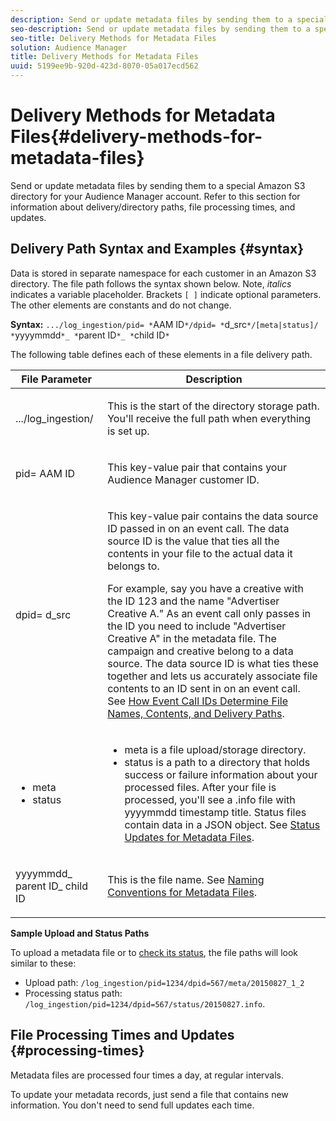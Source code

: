 ```yaml
---
description: Send or update metadata files by sending them to a special Amazon S3 directory for your Audience Manager account. Refer to this section for information about delivery/directory paths, file processing times, and updates.
seo-description: Send or update metadata files by sending them to a special Amazon S3 directory for your Audience Manager account. Refer to this section for information about delivery/directory paths, file processing times, and updates.
seo-title: Delivery Methods for Metadata Files
solution: Audience Manager
title: Delivery Methods for Metadata Files
uuid: 5199ee9b-920d-423d-8070-05a017ecd562
---
```


# Delivery Methods for Metadata Files{#delivery-methods-for-metadata-files}

Send or update metadata files by sending them to a special Amazon S3 directory for your Audience Manager account. Refer to this section for information about delivery/directory paths, file processing times, and updates.

## Delivery Path Syntax and Examples {#syntax}

Data is stored in separate namespace for each customer in an Amazon S3 directory. The file path follows the syntax shown below. Note, *italics* indicates a variable placeholder. Brackets `[ ]` indicate optional parameters. The other elements are constants and do not change.

**Syntax:** `.../log_ingestion/pid= *`AAM ID`*/dpid= *`d_src`*/[meta|status]/ *`yyyymmdd`*_ *`parent ID`*_ *`child ID`*`

The following table defines each of these elements in a file delivery path.

<table id="table_E3DB873D4CB3479AA7173838EB9898CE"> 
 <thead> 
  <tr> 
   <th colname="col1" class="entry"> File Parameter </th> 
   <th colname="col2" class="entry"> Description </th> 
  </tr> 
 </thead>
 <tbody> 
  <tr> 
   <td colname="col1"> <p> <span class="codeph"> .../log_ingestion/</span> </p> </td> 
   <td colname="col2"> <p>This is the start of the directory storage path. You'll receive the full path when everything is set up. </p> </td> 
  </tr> 
  <tr> 
   <td colname="col1"> <p> <span class="codeph">pid=<span class="varname"> AAM ID</span></span> </p> </td> 
   <td colname="col2"> <p>This key-value pair that contains your <span class="keyword"> Audience Manager</span> customer ID. </p> </td> 
  </tr> 
  <tr> 
   <td colname="col1"> <p> <span class="codeph">dpid=<span class="varname"> d_src</span></span> </p> </td> 
   <td colname="col2"> <p>This key-value pair contains the data source ID passed in on an event call. The data source ID is the value that ties all the contents in your file to the actual data it belongs to. </p> <p>For example, say you have a creative with the ID 123 and the name "Advertiser Creative A." As an event call only passes in the ID you need to include "Advertiser Creative A" in the metadata file. The campaign and creative belong to a data source. The data source ID is what ties these together and lets us accurately associate file contents to an ID sent in on an event call. See <a href="../../../reporting/audience-optimization-reports/metadata-files-intro/metadata-file-overview.md#how-ids-shape-file-names"> How Event Call IDs Determine File Names, Contents, and Delivery Paths</a>. </p> </td> 
  </tr> 
  <tr> 
   <td colname="col1"> 
    <ul id="ul_8AFA4E7FCE984789AF05EA31718F39CD"> 
     <li id="li_A493880F6ECB467DBB590226CC7A5847"> <span class="codeph"> meta</span> </li> 
     <li id="li_2D6DAC956D084A1DB43C9C5B2C821F87"> <span class="codeph"> status</span> </li> 
    </ul> </td> 
   <td colname="col2"> <p> 
     <ul id="ul_5907ADF5B20C4FEC94EF5A09BE02F2CD"> 
      <li id="li_AE70B44FEDCF4A05ADAFF4E49296F67D"> <span class="codeph"> meta</span> is a file upload/storage directory. </li> 
      <li id="li_2ADEA90E01364E888CAAAB8A65A6383F"> <span class="codeph"> status</span> is a path to a directory that holds success or failure information about your processed files. After your file is processed, you'll see a <span class="codeph"> .info</span> file with <span class="codeph"> yyyymmdd</span> timestamp title. Status files contain data in a JSON object. See <a href="../../../reporting/audience-optimization-reports/metadata-files-intro/metadata-update-status.md#concept_B42172A8E6394E889DCF367AA01B4583"> Status Updates for Metadata Files</a>. </li> 
     </ul> </p> </td> 
  </tr> 
  <tr> 
   <td colname="col1"> <p> <span class="codeph"> <span class="varname"> yyyymmdd</span>_<span class="varname"> parent ID</span>_<span class="varname"> child ID</span></span> </p> </td> 
   <td colname="col2"> <p>This is the file name. See <a href="../../../reporting/audience-optimization-reports/metadata-files-intro/metadata-file-names.md#concept_729806531D4547A6B5870BEA199FB4A9"> Naming Conventions for Metadata Files</a>. </p> </td> 
  </tr> 
 </tbody> 
</table>

**Sample Upload and Status Paths**

To upload a metadata file or to [check its status](../../../reporting/audience-optimization-reports/metadata-files-intro/metadata-update-status.md#concept_B42172A8E6394E889DCF367AA01B4583), the file paths will look similar to these:

* Upload path: `/log_ingestion/pid=1234/dpid=567/meta/20150827_1_2` 
* Processing status path: `/log_ingestion/pid=1234/dpid=567/status/20150827.info`.

## File Processing Times and Updates {#processing-times}

Metadata files are processed four times a day, at regular intervals.

To update your metadata records, just send a file that contains new information. You don't need to send full updates each time. 
